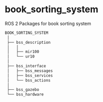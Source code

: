# book_sorting_system
ROS 2 Packages for book sorting system

```bash
BOOK_SORTING_SYSTEM
 │
 ├── bss_description
 │   │
 │   ├── mir100
 │   └── ur10
 │
 ├── bss_interface
 │   ├── bss_messages
 │   ├── bss_services
 │   └── bss_actions
 │
 ├── bss_gazebo
 └── bss_hardware
```